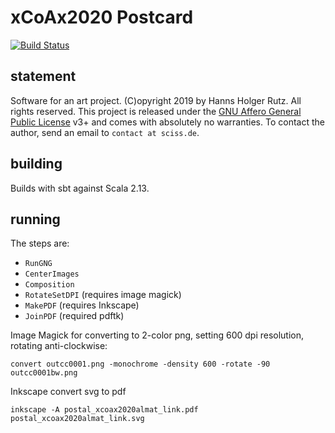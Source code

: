 # xCoAx2020 Postcard

[![Build Status](https://travis-ci.org/Sciss/xcoax2020-postcard.svg?branch=master)](https://travis-ci.org/Sciss/xcoax2020-postcard)

## statement

Software for an art project. (C)opyright 2019 by Hanns Holger Rutz. All rights reserved. This project is released 
under the [GNU Affero General Public License](http://git.iem.at/sciss/xcoax2020-postcard/blob/master/LICENSE) v3+ and comes 
with absolutely no warranties. To contact the author, send an email to `contact at sciss.de`.

## building

Builds with sbt against Scala 2.13.

## running

The steps are:

- `RunGNG`
- `CenterImages`
- `Composition`
- `RotateSetDPI` (requires image magick)
- `MakePDF` (requires Inkscape)
- `JoinPDF` (required pdftk)

Image Magick for converting to 2-color png, setting 600 dpi resolution, rotating anti-clockwise:

    convert outcc0001.png -monochrome -density 600 -rotate -90 outcc0001bw.png

Inkscape convert svg to pdf

    inkscape -A postal_xcoax2020almat_link.pdf postal_xcoax2020almat_link.svg
